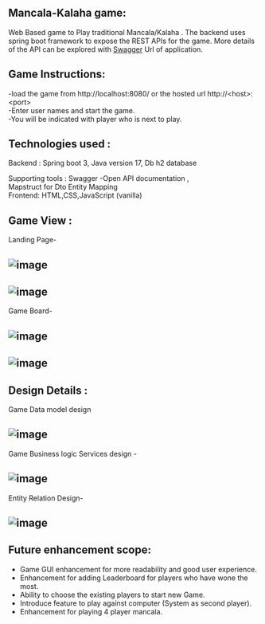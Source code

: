 Mancala-Kalaha game:
-

Web Based  game to Play traditional Mancala/Kalaha .
The backend uses spring boot framework to expose the REST APIs for the game.
More details of the API can be explored with [Swagger](http://localhost:8080/swagger-ui/index.html) Url of application. 


Game Instructions:
-
   -load the game from  http://localhost:8080/  or the hosted url http://\<host\>:\<port\> \
   -Enter user names and start the game. \
   -You will be indicated with player who is next to play. 
    

Technologies used : 
-
  Backend :  Spring boot 3,
             Java version 17,
             Db h2 database

  Supporting tools : Swagger -Open API documentation ,             
                      Mapstruct for Dto Entity Mapping   
  Frontend: HTML,CSS,JavaScript (vanilla)

Game View :
-
Landing Page-

![image](info/landing-page-1.jpg)
-
![image](info/landing-page-2.jpg)
-

 
Game Board-

![image](info/GameView.jpg)
- 
![image](info/GameView1.jpg)
-

Design Details :
-
Game Data model design 

![image](info/DataModel.jpg)
-  
Game Business logic Services design -  

![image](info/BusinessLogicModel.jpg)
- 

Entity Relation Design-

![image](info/EntityRelation.jpg)
-

Future enhancement scope:
-

   -  Game GUI enhancement for more readability and good user experience.
   -  Enhancement for adding Leaderboard for players who have wone the most.
   -  Ability to choose the existing players to start new Game.
   -  Introduce feature to play against computer (System as second player).
   -  Enhancement for playing 4 player mancala.


   


